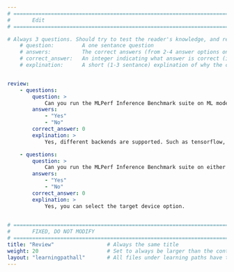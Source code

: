 ```yaml
---
# ================================================================================
#       Edit
# ================================================================================

# Always 3 questions. Should try to test the reader's knowledge, and reinforce the key points you want them to remember.
    # question:         A one sentance question
    # answers:          The correct answers (from 2-4 answer options only). Should be surrounded by quotes.
    # correct_answer:   An integer indicating what answer is correct (index starts from 0)
    # explination:      A short (1-3 sentance) explination of why the correct answer is correct. Can add aditional context if desired


review:
    - questions:
        question: >
            Can you run the MLPerf Inference Benchmark suite on ML models with different backends?
        answers:
            - "Yes"
            - "No"
        correct_answer: 0                     
        explination: >
            Yes, different backends are supported. Such as tensorflow, onnxruntime, pytorch and tflite

    - questions:
        question: >
            Can you run the MLPerf Inference Benchmark suite on either cpu or gpu on your machine?
        answers:
            - "Yes"
            - "No"
        correct_answer: 0                     
        explination: >
            Yes, you can select the target device option.
               

# ================================================================================
#       FIXED, DO NOT MODIFY
# ================================================================================
title: "Review"                 # Always the same title
weight: 20                      # Set to always be larger than the content in this path
layout: "learningpathall"       # All files under learning paths have this same wrapper
---
```

